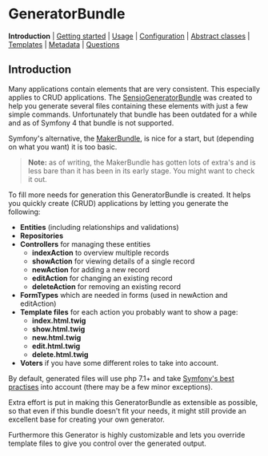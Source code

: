 GeneratorBundle
===============

**Introduction**
| [Getting started](getting_started.md#generatorbundle)
| [Usage](usage.md#generatorbundle)
| [Configuration](configuration.md#generatorbundle)
| [Abstract classes](abstract_classes.md#generatorbundle)
| [Templates](templates.md#generatorbundle)
| [Metadata](metadata.md#generatorbundle)
| [Questions](questions.md#generatorbundle)

## Introduction

Many applications contain elements that are very consistent. This especially applies to 
CRUD applications. The [SensioGeneratorBundle](http://symfony.com/doc/current/bundles/SensioGeneratorBundle/index.html) 
was created to help you generate several files containing these elements with just a few simple commands. 
Unfortunately that bundle has been outdated for a while and as of Symfony 4 that bundle
is not supported. 

Symfony's alternative, the [MakerBundle](https://symfony.com/doc/1.0/bundles/SymfonyMakerBundle/index.html),
is nice for a start, but (depending on what you want) it is too basic.

> **Note:** as of writing, the MakerBundle has gotten lots of extra's and is less bare than
it has been in its early stage. You might want to check it out.  

To fill more needs for generation this GeneratorBundle is created. It helps you quickly create (CRUD) applications 
by letting you generate the following:

- **Entities**  (including relationships and validations)
- **Repositories** 
- **Controllers** for managing these entities
    - **indexAction** to overview multiple records
    - **showAction** for viewing details of a single record
    - **newAction** for adding a new record
    - **editAction** for changing an existing record
    - **deleteAction** for removing an existing record
- **FormTypes** which are needed in forms (used in newAction and editAction)
- **Template files** for each action you probably want to show a page:
    - **index.html.twig**
    - **show.html.twig**
    - **new.html.twig**
    - **edit.html.twig**
    - **delete.html.twig**
- **Voters** if you have some different roles to take into account. 

By default, generated files will use php 7.1+ and take 
[Symfony's best practises](https://symfony.com/doc/4.2/best_practices/templates.html) into account
(there may be a few minor exceptions).

Extra effort is put in making this GeneratorBundle as extensible as possible, so that even if
this bundle doesn't fit your needs, it might still provide an excellent base for creating your
own generator.

Furthermore this Generator is highly customizable and lets you override template files to give
you control over the generated output.